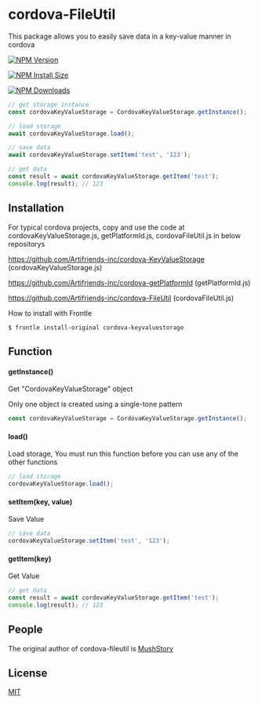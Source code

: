 # cordova-FileUtil

This package allows you to easily save data in a key-value manner in cordova



[![NPM Version][npm-version-image]][npm-url]

[![NPM Install Size][npm-install-size-image]][npm-install-size-url]

[![NPM Downloads][npm-downloads-image]][npm-downloads-url]

```javascript
// get storage instance
const cordovaKeyValueStorage = CordovaKeyValueStorage.getInstance();

// load storage
await cordovaKeyValueStorage.load();

// save data
await cordovaKeyValueStorage.setItem('test', '123');

// get data
const result = await cordovaKeyValueStorage.getItem('test');
console.log(result); // 123
```



## Installation

For typical cordova projects, copy and use the code at cordovaKeyValueStorage.js, getPlatformId.js, cordovaFileUtil.js in below repositorys

https://github.com/Artifriends-inc/cordova-KeyValueStorage (cordovaKeyValueStorage.js)

https://github.com/Artifriends-inc/cordova-getPlatformId (getPlatformId.js)

https://github.com/Artifriends-inc/cordova-FileUtil (cordovaFileUtil.js)



How to install with Frontle

```shell
$ frontle install-original cordova-keyvaluestorage
```



## Function

#### getInstance()

Get "CordovaKeyValueStorage" object

Only one object is created using a single-tone pattern

```javascript
const cordovaKeyValueStorage = CordovaKeyValueStorage.getInstance();
```



#### load()

Load storage, You must run this function before you can use any of the other functions

```javascript
// load storage
cordovaKeyValueStorage.load();
```



#### setItem(key, value)

Save Value

```javascript
// save data
cordovaKeyValueStorage.setItem('test', '123');
```



#### getItem(key)

Get Value

```javascript
// get data
const result = await cordovaKeyValueStorage.getItem('test');
console.log(result); // 123
```



## People

The original author of cordova-fileutil is [MushStory](https://github.com/MushStory)



## License

[MIT](LICENSE)



[npm-downloads-image]: https://badgen.net/npm/dm/cordova-keyvaluestorage
[npm-downloads-url]: https://npmcharts.com/compare/cordova-keyvaluestorage?minimal=true
[npm-install-size-image]: https://badgen.net/packagephobia/install/cordova-keyvaluestorage
[npm-install-size-url]: https://packagephobia.com/result?p=cordova-keyvaluestorage
[npm-url]: https://npmjs.org/package/cordova-keyvaluestorage
[npm-version-image]: https://badgen.net/npm/v/cordova-keyvaluestorage
